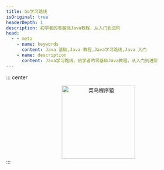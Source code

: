 ```yaml
---
title: Go学习路线
isOriginal: true
headerDepth: 1
description: 初学者的零基础Java教程，从入门到进阶
head:
  - - meta
    - name: keywords
      content: Java 基础,Java 教程,Java学习路线,Java 入门
    - name: description
      content: Java学习路线，初学者的零基础Java教程，从入门到进阶
---
```


::: center
<div align="center">
  <a href="https://noob.itweh.cn">
    <img src="/logo-dark.svg" width="200px" style="" alt="菜鸟程序猿">
  </a><br>
</div>
:::